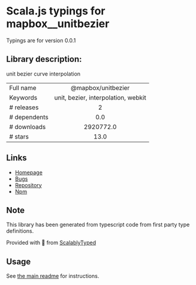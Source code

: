 
# Scala.js typings for mapbox__unitbezier

Typings are for version 0.0.1

## Library description:
unit bezier curve interpolation

|                    |                 |
| ------------------ | :-------------: |
| Full name          | @mapbox/unitbezier |
| Keywords           | unit, bezier, interpolation, webkit |
| # releases         | 2 |
| # dependents       | 0.0 |
| # downloads        | 2920772.0 |
| # stars            | 13.0 |

## Links
- [Homepage](https://github.com/mapbox/unitbezier)
- [Bugs](https://github.com/mapbox/unitbezier/issues)
- [Repository](https://github.com/mapbox/unitbezier)
- [Npm](https://www.npmjs.com/package/%40mapbox%2Funitbezier)
    


## Note
This library has been generated from typescript code from first party type definitions.

Provided with :purple_heart: from [ScalablyTyped](https://github.com/oyvindberg/ScalablyTyped)

## Usage
See [the main readme](../../readme.md) for instructions.


